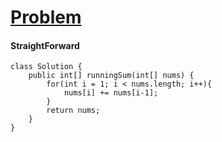 # [Problem](https://leetcode.com/problems/running-sum-of-1d-array/)

#### StraightForward
````
class Solution {
    public int[] runningSum(int[] nums) {
        for(int i = 1; i < nums.length; i++){
            nums[i] += nums[i-1];
        }
        return nums;
    }
}
````
